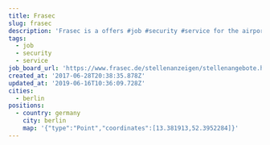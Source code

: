 ```yaml
---
title: Frasec
slug: frasec
description: 'Frasec is a offers #job #security #service for the airport industry'
tags:
  - job
  - security
  - service
job_board_url: 'https://www.frasec.de/stellenanzeigen/stellenangebote.html'
created_at: '2017-06-28T20:38:35.878Z'
updated_at: '2019-06-16T10:36:09.728Z'
cities:
  - berlin
positions:
  - country: germany
    city: berlin
    map: '{"type":"Point","coordinates":[13.381913,52.3952284]}'
---
```


